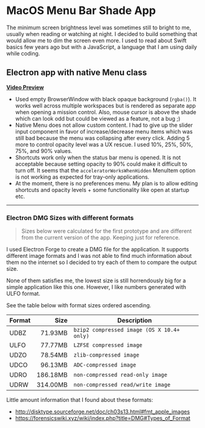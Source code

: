 # MacOS Menu Bar Shade App

The minimum screen brightness level was sometimes still to bright to me, usually when reading or watching at night. I decided to build something that would allow me to dim the screen even more. I used to read about Swift basics few years ago but with a JavaScript, a language that I am using daily while coding. 

## Electron app with native Menu class

**[Video Preview](/resources/v1.mov)**

- Used empty BrowserWindow with black opaque background (`rgba()`). It works well across multiple workspaces but is rendered as separate app when opening a mission control. Also, mouse cursor is above the shade which can look odd but could be viewed as a feature, not a bug ;)
- Native Menu does not allow custom content. I had to give up the slider input component in favor of increase/decrease menu items which was still bad because the menu was collapsing after every click. Adding 5 more to control opacity level was a UX rescue. I used 10%, 25%, 50%, 75%, and 90% values.
- Shortcuts work only when the status bar menu is opened. It is not acceptable because setting opacity to 90% could make it difficult to turn off. It seems that the `acceleratorWorksWhenHidden` MenuItem option is not working as expected for tray-only applications. 
- At the moment, there is no preferences menu. My plan is to allow editing shortcuts and opacity levels + some functionality like open at startup etc.

---

### Electron DMG Sizes with different formats

> Sizes below were calculated for the first prototype and are different from the current version of the app. Keeping just for reference.

I used Electron Forge to create a DMG file for the application. It supports different image formats and I was not able to find much information about them no the internet so I decided to try each of them to compare the output size. 

None of them satisfies me, the lowest size is still horrendously big for a simple application like this one. However, I like numbers generated with ULFO format.

See the table below with format sizes ordered ascending. 

| Format  | Size     | Description |
| ------- | -------: | ----------- |
| UDBZ    | 71.93MB  | `bzip2 compressed image (OS X 10.4+ only)` |
| ULFO    | 77.77MB  | `LZFSE compressed image` |
| UDZO    | 78.54MB  | `zlib-compressed image` |
| UDCO    | 96.13MB  | `ADC-compressed image` |
| UDRO    | 186.18MB | `non-compressed read-only image` |
| UDRW    | 314.00MB | `non-compressed read/write image` |

Little amount information that I found about these formats:
- http://disktype.sourceforge.net/doc/ch03s13.html#fmt_apple_images
- https://forensicswiki.xyz/wiki/index.php?title=DMG#Types_of_Format
